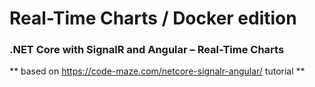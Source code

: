 # Real-Time Charts / Docker edition
### .NET Core with SignalR and Angular – Real-Time Charts 
** based on https://code-maze.com/netcore-signalr-angular/ tutorial **

